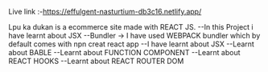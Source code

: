 Live link :-https://effulgent-nasturtium-db3c16.netlify.app/


Lpu ka dukan is a ecommerce site made with REACT JS. 
--In this Project i have learnt about JSX
--Bundler -> I have used WEBPACK bundler which by default comes with npn creat react app
--I have learnt about JSX
--Learnt about BABLE
--Learnt about FUNCTION COMPONENT
--Learnt about REACT HOOKS
--Learnt about REACT ROUTER DOM



